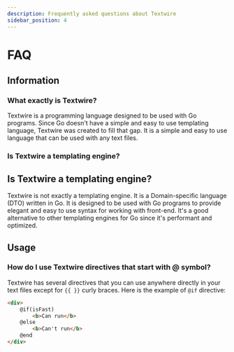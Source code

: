 ```yaml
---
description: Frequently asked questions about Textwire
sidebar_position: 4
---
```


# FAQ

## Information

### What exactly is Textwire?
Textwire is a programming language designed to be used with Go programs. Since Go doesn't have a simple and easy to use templating language, Textwire was created to fill that gap. It is a simple and easy to use language that can be used with any text files.


### Is Textwire a templating engine?
## Is Textwire a templating engine?
Textwire is not exactly a templating engine. It is a Domain-specific language (DTO) written in Go. It is designed to be used with Go programs to provide elegant and easy to use syntax for working with front-end. It's a good alternative to other templating engines for Go since it's performant and optimized.

## Usage

### How do I use Textwire directives that start with @ symbol?
Textwire has several directives that you can use anywhere directly in your text files except for `{{ }}` curly braces. Here is the example of `@if` directive:

```html
<div>
    @if(isFast)
        <b>Can run</b>
    @else
        <b>Can't run</b>
    @end
</div>
```